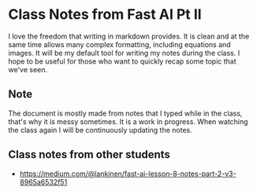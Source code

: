 # Class Notes from Fast AI Pt II
I love the freedom that writing in markdown provides. It is clean and at the same time allows many complex formatting, including equations and images. It will be my default tool for writing my notes during the class. I hope to be useful for those who want to quickly recap some topic that we've seen.

## Note
The document is mostly made from notes that I typed while in the class, that's why it is messy sometimes. It is a work in progress. When watching the class again I will be continuously updating the notes. 

## Class notes from other students
- https://medium.com/@lankinen/fast-ai-lesson-8-notes-part-2-v3-8965a6532f51
